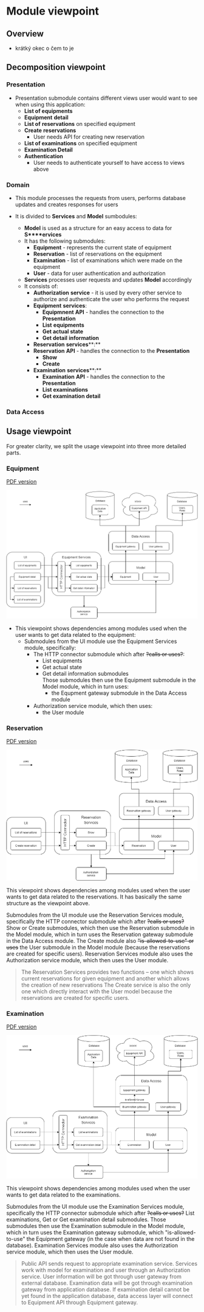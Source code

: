 # Module viewpoint #
## Overview ##
- krátký okec o čem to je

## Decomposition viewpoint ##
### Presentation ###

- Presentation submodule contains different views user would want to see when using this application: 
  - **List of equipments** 
  - **Equipment** **detail** 
  - **List of** **reservations** on specified equipment 
  - **Create** **reservations** 
    - User needs API for creating new reservation 
  - **List of examinations** on specified equipment 
  - **Examination Detail** 
  - **Authentication** 
    - User needs to authenticate yourself to have access to views above 

### Domain ###

- This module processes the requests from users, performs database updates and creates responses for users 

- It is divided to **Services** and **Model** sumbodules: 
  - **Model** is used as a structure for an easy access to data for **S****ervices** 
  - It has the following submodules: 
    - **Equipment** - represents the current state of equipment 
    - **Reservation** - list of reservations on the equipment 
    - **Examination** - list of examinations which were made on the equipment 
    - **User** - data for user authentication and authorization 
  - **Services** processes user requests and updates **Model** accordingly 
  - It consists of: 
    - **Authorization** **service** - it is used by every other service to authorize and authenticate the user who performs the request 
    - **Equipment** **services**: 
      - **Equipmnent** **API** - handles the connection to the **Presentation** 
      - **List** **equipments** 
      - **Get actual state** 
      - **Get detail** **information** 
    - **Reservation** **services****:** 
    - **Reservation** **API** - handles the connection to the **Presentation** 
      - **Show** 
      - **Create** 
    - **Examination** **services****:** 
      - **Examination** **API** - handles the connection to the **Presentation** 
      - **List examinations** 
      - **Get examination detail** 

### Data Access ###

## Usage viewpoint ##

For greater clarity, we split the usage viewpoint into three more detailed parts.

### Equipment ###

[PDF version](img/EquipmentUsageViewpoint.pdf)

![Image description.](img/EquipmentUsageViewpoint.png)

- This viewpoint shows dependencies among modules used when the user wants to get data related to the equipment:
  - Submodules from the UI module use the Equipment Services module, specifically:
    - The HTTP connector submodule which after ~~?calls or uses?~~:
      - List equipments
      - Get actual state
      - Get detail information submodules  
      Those submodules then use the Equipment submodule in the Model module, which in turn uses:
        - the Equpment gateway submodule in the Data Access module
    - Authorization service module, which then uses:
      - the User module


### Reservation ###

[PDF version](img/ReservationUsageViewpoint.pdf)

![Image description.](img/ReservationUsageViewpoint.png)

This viewpoint shows dependencies among modules used when the user wants to get data related to the reservations. It has basically the same structure as the viewpoint above. 

Submodules from the UI module use the Reservation Services module, specifically the HTTP connector submodule which after ~~?calls or uses?~~ Show or Create submodules, which then use the Reservation submodule in the Model module, which in turn uses the Reservation gateway submodule in the Data Access module. The Create module also ~~"is-allowed-to-use" or uses~~ the User submodule in the Model module (because the reservations are created for specific users). Reservation Services module also uses the Authorization service module, which then uses the User module.

> The Reservation Services provides two functions – one which shows current reservations for given equipment and another which allows the creation of new reservations 
> The Create service is also the only one which directly interact with the User model because the reservations are created for specific users. 

### Examination ###

[PDF version](img/ExaminationUsageViewpoint.pdf)

![Image description.](img/ExaminationUsageViewpoint.png)

This viewpoint shows dependencies among modules used when the user wants to get data related to the examinations. 

Submodules from the UI module use the Examination Services module, specifically the HTTP connector submodule which after ~~?calls or uses?~~ List examinations, Get or Get examination detail submodules. Those submodules then use the Examination submodule in the Model module, which in turn uses the Examination gateway submodule, which "is-allowed-to-use" the Equipment gateway (in the case when data are not found in the database). Examination Services module also uses the Authorization service module, which then uses the User module. 

> Public API sends request to appropriate examination service. Services work with model for examination and user through an Authorization service. User information will be got through user gateway from external database. Examination data will be got through examination gateway from application database. If examination detail cannot be yet found in the application database, data access layer will connect to Equipment API through Equipment gateway. 
